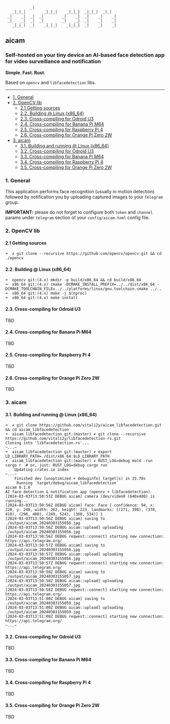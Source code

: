 ```
           _|                                      
   _|_|_|        _|_|_|    _|_|_|  _|_|_|  _|_|    
 _|    _|  _|  _|        _|    _|  _|    _|    _|  
 _|    _|  _|  _|        _|    _|  _|    _|    _|  
   _|_|_|  _|    _|_|_|    _|_|_|  _|    _|    _|
```

## aicam

### Self-hosted on your tiny device an AI-based face detection app for video surveillance and notification

**Simple. Fast. Rust.**

Based on `opencv` and `libfacedetection` libs.

<hr/>

- [1. General](#1-general)
- [2. OpenCV lib](#2-opencv-lib)
  - [2.1 Getting sources](#21-getting-sources)
  - [2.2. Building @ Linux (x86\_64)](#22-building--linux-x86_64)
  - [2.3. Cross-compiling for Odroid U3](#23-cross-compiling-for-odroid-u3)
  - [2.4. Cross-compiling for Banana Pi M64](#24-cross-compiling-for-banana-pi-m64)
  - [2.5. Cross-compiling for Raspberry Pi 4](#25-cross-compiling-for-raspberry-pi-4)
  - [2.6. Cross-compiling for Orange Pi Zero 2W](#26-cross-compiling-for-orange-pi-zero-2w)
- [3. aicam](#3-aicam)
  - [3.1. Building and running @ Linux (x86\_64)](#31-building-and-running--linux-x86_64)
  - [3.2. Cross-compiling for Odroid U3](#32-cross-compiling-for-odroid-u3)
  - [3.3. Cross-compiling for Banana Pi M64](#33-cross-compiling-for-banana-pi-m64)
  - [3.4. Cross-compiling for Raspberry Pi 4](#34-cross-compiling-for-raspberry-pi-4)
  - [3.5. Cross-compiling for Orange Pi Zero 2W](#35-cross-compiling-for-orange-pi-zero-2w)


### 1. General

This application performs face recognition (usually in motion detection) followed by notification you by uploading captured images to your `Telegram` group.

**IMPORTANT:** please do not forget to configure both `token` and `channel` params under `telegram` section of your `config/aicam.toml` config file.

### 2. OpenCV lib

#### 2.1 Getting sources
```
➜  ✗ git clone --recursive https://github.com/opencv/opencv.git && cd ./opencv
```


#### 2.2. Building @ Linux (x86_64)
```
➜  opencv git:(4.x) mkdir -p build/x86_64 && cd build/x86_64
➜  x86_64 git:(4.x) cmake -DCMAKE_INSTALL_PREFIX=../../dist/x86_64 -DCMAKE_TOOLCHAIN_FILE=../../platforms/linux/gnu.toolchain.cmake ../..
➜  x86_64 git:(4.x) make -j $(nproc)
➜  x86_64 git:(4.x) make install
```


#### 2.3. Cross-compiling for Odroid U3

TBD


#### 2.4. Cross-compiling for Banana Pi M64 

TBD


#### 2.5. Cross-compiling for Raspberry Pi 4

TBD


#### 2.6. Cross-compiling for Orange Pi Zero 2W

TBD


### 3. aicam

#### 3.1. Building and running @ Linux (x86_64)
```
➜  ✗ git clone https://github.com/vitali2y/aicam_libfacedetection.git && cd aicam_libfacedetection
➜  aicam_libfacedetection git:(master) ✗ git clone --recursive https://github.com/vitali2y/libfacedetection-rs.git
Cloning into 'libfacedetection-rs'...
~...~
➜  aicam_libfacedetection git:(master) ✗ export LD_LIBRARY_PATH=./dist/x86_64:$LD_LIBRARY_PATH
➜  aicam_libfacedetection git:(master) ✗ RUST_LOG=debug mold -run cargo r  # or, just: RUST_LOG=debug cargo run
    Updating crates.io index
~...~
    Finished dev [unoptimized + debuginfo] target(s) in 25.70s
     Running `target/debug/aicam_libfacedetection`
aicam 0.1.0
AI face detection & notification app (opencv + libfacedetection)
[2024-03-03T13:50:53Z DEBUG aicam] camera /dev/video0 (640x480) is running...
[2024-03-03T13:50:56Z DEBUG aicam] face: Face { confidence: 94, x: 220, y: 240, width: 262, height: 223, landmarks: [(271, 398), (378, 410), (296, 480), (269, 524), (360, 534)] }
[2024-03-03T13:50:56Z DEBUG aicam] saving to ./output/aicam_20240303155056.jpg
[2024-03-03T13:50:56Z DEBUG aicam::upload] uploading ./output/aicam_20240303155056.jpg
[2024-03-03T13:50:56Z DEBUG reqwest::connect] starting new connection: https://api.telegram.org/
[2024-03-03T13:50:57Z DEBUG aicam] saving to ./output/aicam_20240303155056.jpg
[2024-03-03T13:50:57Z DEBUG aicam::upload] uploading ./output/aicam_20240303155056.jpg
[2024-03-03T13:50:57Z DEBUG reqwest::connect] starting new connection: https://api.telegram.org/
[2024-03-03T13:50:58Z DEBUG aicam] saving to ./output/aicam_20240303155057.jpg
[2024-03-03T13:50:58Z DEBUG aicam::upload] uploading ./output/aicam_20240303155057.jpg
[2024-03-03T13:50:58Z DEBUG reqwest::connect] starting new connection: https://api.telegram.org/
[2024-03-03T13:51:00Z DEBUG aicam] saving to ./output/aicam_20240303155059.jpg
[2024-03-03T13:51:00Z DEBUG aicam::upload] uploading ./output/aicam_20240303155059.jpg
[2024-03-03T13:51:00Z DEBUG reqwest::connect] starting new connection: https://api.telegram.org/
~...~
```


#### 3.2. Cross-compiling for Odroid U3

TBD


#### 3.3. Cross-compiling for Banana Pi M64 

TBD


#### 3.4. Cross-compiling for Raspberry Pi 4

TBD


#### 3.5. Cross-compiling for Orange Pi Zero 2W

TBD
